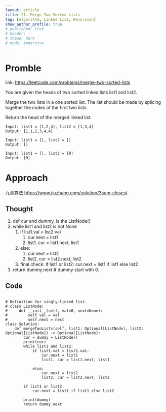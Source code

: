 ```yaml
---
layout: article
title: 21. Merge Two Sorted Lists
tag: [Algorithm, Linked List, Recursion]
show_author_profile: true
# published: true
# header:
# theme: dark
# mode: immersive
---
```


# Promble

link: https://leetcode.com/problems/merge-two-sorted-lists

You are given the heads of two sorted linked lists list1 and list2.

Merge the two lists in a one sorted list. The list should be made by splicing together the nodes of the first two lists.

Return the head of the merged linked list.

```
Input: list1 = [1,2,4], list2 = [1,3,4]
Output: [1,1,2,3,4,4]
```

```
Input: list1 = [], list2 = []
Output: []
```

```
Input: list1 = [], list2 = [0]
Output: [0]
```

# Approach
九章算法
https://www.jiuzhang.com/solution/3sum-closest

## Thought

1. def cur and dummy, is the ListNode()
2. while list1 and list2 is not None
   1. if list1.val < list2.val
      1. cur.next = list1
      2. list1, cur = list1.next, list1
   2. else:
      1. cur.next = list2
      2. list2, cur = list2.next, list2
   3. final check: if list1 or list2: cur.next = list1 if list1 else list2
3. return dummy.next # dummy start with 0.

## Code 

```

# Definition for singly-linked list.
# class ListNode:
#     def __init__(self, val=0, next=None):
#         self.val = val
#         self.next = next
class Solution:
    def mergeTwoLists(self, list1: Optional[ListNode], list2: Optional[ListNode]) -> Optional[ListNode]:
        cur = dummy = ListNode()
        print(cur)
        while list1 and list2:
            if list1.val < list2.val:
                cur.next = list1
                list1, cur = list1.next, list1

            else:
                cur.next = list2
                list2, cur = list2.next, list2

        if list1 or list2:
            cur.next = list1 if list1 else list2

        print(dummy)
        return dummy.next
```